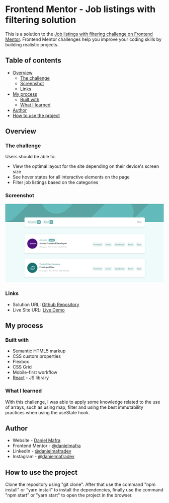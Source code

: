 # Frontend Mentor - Job listings with filtering solution

This is a solution to the [Job listings with filtering challenge on Frontend Mentor](https://www.frontendmentor.io/challenges/job-listings-with-filtering-ivstIPCt). Frontend Mentor challenges help you improve your coding skills by building realistic projects. 

## Table of contents

- [Overview](#overview)
  - [The challenge](#the-challenge)
  - [Screenshot](#screenshot)
  - [Links](#links)
- [My process](#my-process)
  - [Built with](#built-with)
  - [What I learned](#what-i-learned)
- [Author](#author)
- [How to use the project](#how-to-use-the-project)

## Overview

### The challenge

Users should be able to:

- View the optimal layout for the site depending on their device's screen size
- See hover states for all interactive elements on the page
- Filter job listings based on the categories

### Screenshot

![](./screenshot.PNG)

### Links

- Solution URL: [Github Repository](https://github.com/DanielMafra/job-listings-with-filtering)
- Live Site URL: [Live Demo](https://danielmafra.github.io/job-listings-with-filtering)

## My process

### Built with

- Semantic HTML5 markup
- CSS custom properties
- Flexbox
- CSS Grid
- Mobile-first workflow
- [React](https://reactjs.org/) - JS library

### What I learned

With this challenge, I was able to apply some knowledge related to the use of arrays, such as using map, filter and using the best immutability practices when using the useState hook.

## Author

- Website - [Daniel Mafra](https://danielmafra.github.io)
- Frontend Mentor - [@danielmafra](https://www.frontendmentor.io/profile/DanielMafra)
- LinkedIn - [@danielmafradev](https://linkedin.com/in/danielmafradev)
- Instagram - [@danielmafradev](https://instagram.com/danielmafradev)

## How to use the project

Clone the repository using "git clone". After that use the command "npm install" or "yarn install" to install the dependencies, finally use the command "npm start" or "yarn start" to open the project in the browser.
